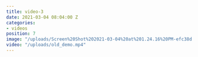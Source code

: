 ```yaml
---
title: video-3
date: 2021-03-04 08:04:00 Z
categories:
- videos
position: 7
image: "/uploads/Screen%20Shot%202021-03-04%20at%201.24.16%20PM-efc38d.jpg"
video: "/uploads/old_demo.mp4"
---
```


